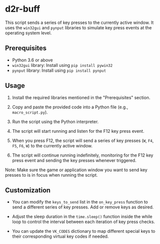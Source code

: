 # d2r-buff

This script sends a series of key presses to the currently active window. It uses the `win32gui` and `pynput` libraries to simulate key press events at the operating system level.

## Prerequisites

- Python 3.6 or above
- `win32gui` library: Install using `pip install pywin32`
- `pynput` library: Install using `pip install pynput`

## Usage

1. Install the required libraries mentioned in the "Prerequisites" section.

2. Copy and paste the provided code into a Python file (e.g., `macro_script.py`).

3. Run the script using the Python interpreter.

4. The script will start running and listen for the F12 key press event.

5. When you press F12, the script will send a series of key presses (`W`, `F4`, `F5`, `F6`, `W`) to the currently active window.

6. The script will continue running indefinitely, monitoring for the F12 key press event and sending the key presses whenever triggered.

Note: Make sure the game or application window you want to send key presses to is in focus when running the script.

## Customization

- You can modify the `keys_to_send` list in the `on_key_press` function to send a different series of key presses. Add or remove keys as desired.

- Adjust the sleep duration in the `time.sleep()` function inside the while loop to control the interval between each iteration of key press checks.

- You can update the `VK_CODES` dictionary to map different special keys to their corresponding virtual key codes if needed.
